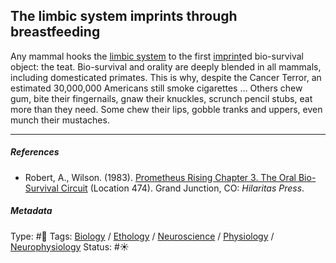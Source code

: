 ## The limbic system imprints through breastfeeding

Any mammal hooks the [limbic system](Limbic%20system.md) to the first [imprint](Imprint.md)ed bio-survival object: the teat. Bio-survival and orality are deeply blended in all mammals, including domesticated primates. This is why, despite the Cancer Terror, an estimated 30,000,000 Americans still smoke cigarettes ... Others chew gum, bite their fingernails, gnaw their knuckles, scrunch pencil stubs, eat more than they need. Some chew their lips, gobble tranks and uppers, even munch their mustaches.

---

##### References

* Robert, A., Wilson. (1983). [Prometheus Rising Chapter 3. The Oral Bio-Survival Circuit](Prometheus%20Rising%20Chapter%203.%20The%20Oral%20Bio-Survival%20Circuit.md) (Location 474). Grand Junction, CO: *Hilaritas Press*.

##### Metadata

Type: #🔴 
Tags: [Biology]() / [Ethology]() / [Neuroscience](Neuroscience.md) / [Physiology]() / [Neurophysiology]()
Status: #☀️ 
